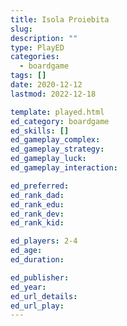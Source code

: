 ```yaml
---
title: Isola Proiebita
slug: 
description: ""
type: PlayED
categories:
  - boardgame
tags: []
date: 2020-12-12
lastmod: 2022-12-18

template: played.html
ed_category: boardgame
ed_skills: []
ed_gameplay_complex: 
ed_gameplay_strategy: 
ed_gameplay_luck: 
ed_gameplay_interaction: 

ed_preferred: 
ed_rank_dad: 
ed_rank_edu: 
ed_rank_dev: 
ed_rank_kid: 

ed_players: 2-4
ed_age: 
ed_duration: 

ed_publisher: 
ed_year: 
ed_url_details: 
ed_url_play: 
---
```


